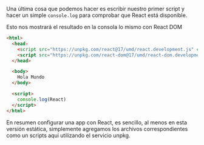 Una última cosa que podemos hacer es escribir nuestro primer script y hacer un simple `console.log` para comprobar que React está disponible.

Esto nos mostrará el resultado en la consola lo mismo con React DOM

```html
<html>
  <head›
    <script src="https://unpkg.com/react@17/umd/react.development.js" crossorigin></script>
    <script src="https://unpkg.com/react-dom@17/umd/react-dom.development.js" crossorigin></script>
  </head>

  <body>
    Hola Mundo
  </body>

  <script>
    console.log(React)
  </script>
</html>

```

En resumen configurar una app con React, es sencillo, al menos en esta versión estática, simplemente agregamos los archivos correspondientes como un scripts aqui utilizando el servicio unpkg.
